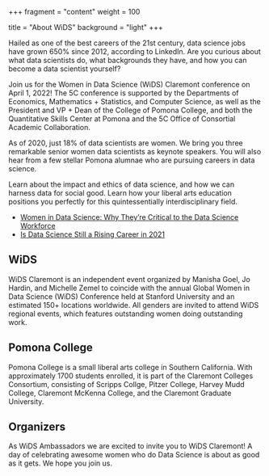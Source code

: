 +++
fragment = "content"
weight = 100

title = "About WiDS"
background = "light"
+++

Hailed as one of the best careers of the 21st century, data science jobs have grown 650% since 2012, according to LinkedIn. Are you curious about what data scientists do, what backgrounds they have, and how you can become a data scientist yourself? 

Join us for the Women in Data Science (WiDS) Claremont conference on April 1, 2022! The 5C conference is supported by the Departments of Economics, Mathematics + Statistics, and Computer Science, as well as the President and VP + Dean of the College of Pomona College, and both the Quantitative Skills Center at Pomona and the 5C Office of Consortial Academic Collaboration.

As of 2020, just 18% of data scientists are women. We bring you three remarkable senior women data scientists as keynote speakers. You will also hear from a few stellar Pomona alumnae who are pursuing careers in data science. 

Learn about the impact and ethics of data science, and how we can harness data for social good. Learn how your liberal arts education positions you perfectly for this quintessentially interdisciplinary field.

* [Women in Data Science: Why They’re Critical to the Data Science Workforce](https://datasciencedegree.wisconsin.edu/blog/women-in-data-science-why-theyre-critical-to-the-data-science-workforce/)
* [Is Data Science Still a Rising Career in 2021](https://towardsdatascience.com/is-data-science-still-a-rising-career-in-2021-722281f7074c)

## WiDS

WiDS Claremont is an independent event organized by Manisha Goel, Jo Hardin, and Michelle Zemel to coincide with the annual Global Women in Data Science (WiDS) Conference held at Stanford University and an estimated 150+ locations worldwide. All genders are invited to attend WiDS regional events, which features outstanding women doing outstanding work.


## Pomona College

Pomona College is a small liberal arts college in Southern California. With approximately 1700 students enrolled, it is part of the Claremont Colleges Consortium, consisting of Scripps Collge, Pitzer College, Harvey Mudd College, Claremont McKenna College, and the Claremont Graduate University.   

## Organizers

As WiDS Ambassadors we are excited to invite you to WiDS Claremont!  A day of celebrating awesome women who do Data Science is about as good as it gets.  We hope you join us.

